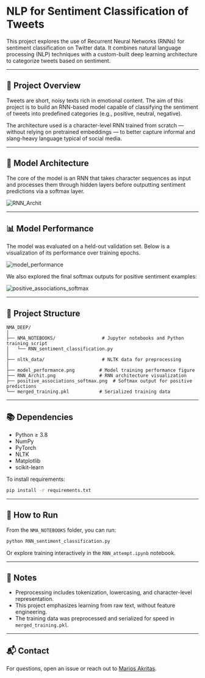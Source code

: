 # NLP for Sentiment Classification of Tweets

This project explores the use of Recurrent Neural Networks (RNNs) for sentiment classification on Twitter data. It combines natural language processing (NLP) techniques with a custom-built deep learning architecture to categorize tweets based on sentiment.

---

## 🧠 Project Overview

Tweets are short, noisy texts rich in emotional content. The aim of this project is to build an RNN-based model capable of classifying the sentiment of tweets into predefined categories (e.g., positive, neutral, negative). 

The architecture used is a character-level RNN trained from scratch — without relying on pretrained embeddings — to better capture informal and slang-heavy language typical of social media.

---

## 🔧 Model Architecture

The core of the model is an RNN that takes character sequences as input and processes them through hidden layers before outputting sentiment predictions via a softmax layer.


![RNN_Archit](https://github.com/user-attachments/assets/8c9936f2-fff2-4fa2-8ab3-3f17fd166f5c)

---

## 📊 Model Performance

The model was evaluated on a held-out validation set. Below is a visualization of its performance over training epochs.

![model_performance](https://github.com/user-attachments/assets/5dd78571-974a-420d-92d1-cee50c2efe57)


We also explored the final softmax outputs for positive sentiment examples:

![positive_associations_softmax](https://github.com/user-attachments/assets/421fdec2-7794-4f40-b514-f51ca0697781)


---

## 📁 Project Structure

```
NMA_DEEP/
│
├── NMA_NOTEBOOKS/                 # Jupyter notebooks and Python training script
│   └── RNN_sentiment_classification.py
│
├── nltk_data/                     # NLTK data for preprocessing
│
├── model_performance.png         # Model training performance figure
├── RNN_Archit.png                # RNN architecture visualization
├── positive_associations_softmax.png  # Softmax output for positive predictions
└── merged_training.pkl           # Serialized training data
```

---

## 📚 Dependencies

- Python ≥ 3.8  
- NumPy  
- PyTorch  
- NLTK  
- Matplotlib  
- scikit-learn  

To install requirements:
```bash
pip install -r requirements.txt
```

---

## 🚀 How to Run

From the `NMA_NOTEBOOKS` folder, you can run:

```bash
python RNN_sentiment_classification.py
```

Or explore training interactively in the `RNN_attempt.ipynb` notebook.

---

## 🧠 Notes

- Preprocessing includes tokenization, lowercasing, and character-level representation.
- This project emphasizes learning from raw text, without feature engineering.
- The training data was preprocessed and serialized for speed in `merged_training.pkl`.

---

## 📬 Contact

For questions, open an issue or reach out to [Marios Akritas](https://github.com/mariosakritas).

